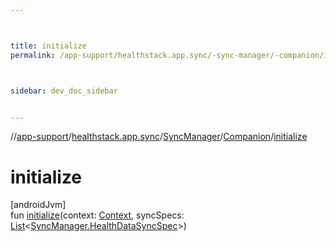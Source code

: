 ```yaml
---



title: initialize
permalink: /app-support/healthstack.app.sync/-sync-manager/-companion/initialize.html



sidebar: dev_doc_sidebar


---
```




//[app-support](/app-support.html)/[healthstack.app.sync](../../index.html)/[SyncManager](../index.html)/[Companion](index.html)/[initialize](initialize.html)



# initialize



[androidJvm]\
fun [initialize](initialize.html)(context: [Context](https://developer.android.com/reference/kotlin/android/content/Context.html), syncSpecs: [List](https://kotlinlang.org/api/latest/jvm/stdlib/kotlin.collections/-list/index.html)&lt;[SyncManager.HealthDataSyncSpec](../-health-data-sync-spec/index.html)&gt;)






